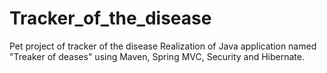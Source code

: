 # Tracker_of_the_disease
Pet project of tracker of the disease
Realization of Java application named "Treaker of deases" using Maven, Spring MVC, Security and Hibernate.
